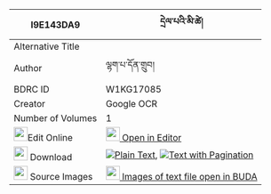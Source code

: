 |I9E143DA9|དྲེལ་པའི་མི་ཚེ། 
| --- | --- 
|Alternative Title |
|Author| ལྷག་པ་དོན་གྲུབ།
|BDRC ID | W1KG17085
|Creator | Google OCR
|Number of Volumes| 1
|<img width="25" src="https://img.icons8.com/color/25/000000/edit-property.png">Edit Online| [<img width="25" src="https://avatars.githubusercontent.com/u/45091458?s=200&v=4"> Open in Editor](http://editor.openpecha.org/I9E143DA9)
|<img width="25" src="https://img.icons8.com/fluent/48/000000/download-2.png"/>  Download | [![](https://img.icons8.com/color/20/000000/txt.png)Plain Text](https://github.com/Openpecha/I9E143DA9/releases/download/v1/drelpa_i_mitse_plain_I9E143DA9.zip), [![](https://img.icons8.com/color/20/000000/txt.png)Text with Pagination](https://github.com/Openpecha/I9E143DA9/releases/download/v1/drelpa_i_mitse_pages_I9E143DA9.zip)
|<img width="25" src="https://img.icons8.com/plasticine/100/000000/pictures-folder.png"/>  Source Images | [<img width="25" src="https://library.bdrc.io/icons/BUDA-small.svg"> Images of text file open in BUDA](https://library.bdrc.io/show/bdr:W1KG17085)